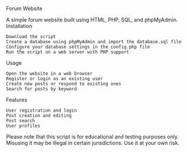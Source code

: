 Forum Website

A simple forum website built using HTML, PHP, SQL, and phpMyAdmin.
Installation

    Download the script
    Create a database using phpMyAdmin and import the database.sql file
    Configure your database settings in the config.php file
    Run the script on a web server with PHP support

Usage

    Open the website in a web browser
    Register or login as an existing user
    Create new posts or respond to existing ones
    Search for posts by keyword

Features

    User registration and login
    Post creation and editing
    Post search
    User profiles

Please note that this script is for educational and testing purposes only. Misusing it may be illegal in certain jurisdictions. Use it at your own risk.
